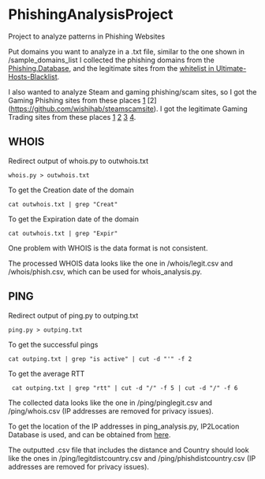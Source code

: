 # PhishingAnalysisProject
Project to analyze patterns in Phishing Websites

Put domains you want to analyze in a .txt file, similar to the one shown in /sample_domains_list
I collected the phishing domains from the [Phishing.Database](https://github.com/mitchellkrogza/Phishing.Database), and the legitimate sites from the [whitelist in Ultimate-Hosts-Blacklist](https://github.com/Ultimate-Hosts-Blacklist/whitelist/blob/master/domains.list).

I also wanted to analyze Steam and gaming phishing/scam sites, so I got the Gaming Phishing sites from these places [1](https://github.com/DevSpen/scam-links) [2] (https://github.com/wishihab/steamscamsite). I got the legitimate Gaming Trading sites from these places [1](https://www.reddit.com/r/GlobalOffensiveTrade/wiki/whitelist/) [2](https://gamezod.com/buy-csgo-skins/) [3](https://csgomeister.com/csgo-trading-sites/) [4](https://guide.tf/tf2-trading-sites).


## WHOIS

Redirect output of whois.py to outwhois.txt
````
whois.py > outwhois.txt
````
To get the Creation date of the domain
````
cat outwhois.txt | grep "Creat"
````

To get the Expiration date of the domain
````
cat outwhois.txt | grep "Expir"
````
One problem with WHOIS is the data format is not consistent. 

The processed WHOIS data looks like the one in /whois/legit.csv and /whois/phish.csv, which can be used for whois_analysis.py.


## PING

Redirect output of ping.py to outping.txt
````
ping.py > outping.txt
````

To get the successful pings
````
cat outping.txt | grep "is active" | cut -d "'" -f 2
````

To get the average RTT
````
 cat outping.txt | grep "rtt" | cut -d "/" -f 5 | cut -d "/" -f 6
````

The collected data looks like the one in /ping/pinglegit.csv and /ping/whois.csv (IP addresses are removed for privacy issues).

To get the location of the IP addresses in ping_analysis.py, IP2Location Database is used, and can be obtained from [here](https://lite.ip2location.com/database/db5-ip-country-region-city-latitude-longitude).

The outputted .csv file that includes the distance and Country should look like the ones in /ping/legitdistcountry.csv and /ping/phishdistcountry.csv (IP addresses are removed for privacy issues).

